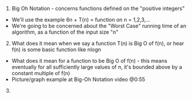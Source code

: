 <!-- Introduction to Big Oh Notation --> 

1. Big Oh Notation - concerns functions defined on the "positive integers" 
  - We'll use the example 6n + T(n) = function on n = 1,2,3,...
  - We're going to be concerned about the "Worst Case" running time of an algorithm, as a function of the input size "n" 
  
2. What does it mean when we say a function T(n) is Big O of f(n), or hear f(n) is some basic function like nlogn 
  - What does it mean for a function to be Big O of f(n) - this means eventually for all sufficiently large values of n, it's bounded above by a constant multiple of f(n)
  - Picture/graph example at Big-Oh Notation video @0:55
  
3. 